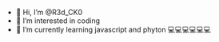 - 👋 Hi, I’m @R3d_CK0
- 👀 I’m interested in coding
- 🌱 I’m currently learning javascript and phyton
💻💻💻💻💻💻



<!---
Clocky-hack/Clocky-hack is a ✨ special ✨ repository because its `README.md` (this file) appears on your GitHub profile.
You can click the Preview link to take a look at your changes.
--->
